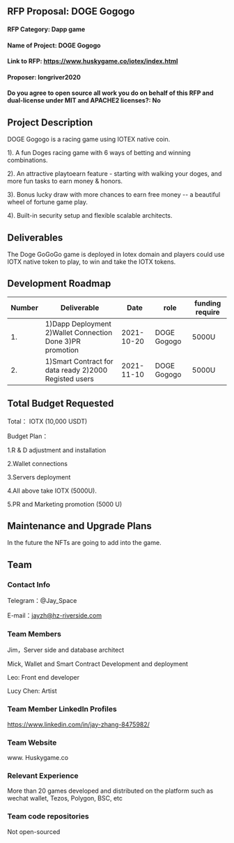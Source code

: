 ## RFP Proposal: DOGE Gogogo

#### RFP Category: Dapp game

#### Name of Project: DOGE Gogogo

#### Link to RFP: https://www.huskygame.co/iotex/index.html

#### Proposer: longriver2020

#### Do you agree to open source all work you do on behalf of this RFP and dual-license under MIT and APACHE2 licenses?: No

## Project Description

DOGE Gogogo is a racing game using IOTEX native coin.

1). A fun Doges racing game with 6 ways of betting and winning combinations.

2). An attractive playtoearn feature - starting with walking your doges, and more fun tasks to earn money & honors.

3). Bonus lucky draw with more chances to earn free money -- a beautiful wheel of fortune game play.

4). Built-in security setup and flexible scalable architects.

## Deliverables
The Doge GoGoGo game is deployed in Iotex domain and players could use IOTX native token to play, to win and take the IOTX tokens. 

## Development Roadmap

| Number                                                                        | Deliverable                                                  | Date       | role             | funding require |
| ----------------------------------------------------------------------------- | ------------------------------------------------------------ | ---------- | ---------------- | --------------- |
| 1. | 1)Dapp Deployment 2)Wallet Connection Done 3)PR promotion | 2021-10-20 | DOGE Gogogo | 5000U |
| 2. | 1)Smart Contract for data ready 2)2000 Registed users | 2021-11-10 | DOGE Gogogo | 5000U |

## Total Budget Requested

Total： IOTX (10,000 USDT) 

Budget Plan：

1.R & D adjustment and installation 

2.Wallet connections

3.Servers deployment

4.All above take IOTX (5000U). 

5.PR and Marketing promotion (5000 U) 

## Maintenance and Upgrade Plans

In the future the NFTs are going to add into the game.

## Team

### Contact Info

Telegram：@Jay_Space

E-mail：jayzh@hz-riverside.com

### Team Members

Jim，Server side and database architect

Mick, Wallet and Smart Contract Development and deployment 

Leo: Front end developer 

Lucy Chen: Artist 

### Team Member LinkedIn Profiles 

https://www.linkedin.com/in/jay-zhang-8475982/

### Team Website 

www. Huskygame.co 

### Relevant Experience 

More than 20 games developed and distributed on the platform such as wechat wallet, Tezos, Polygon, BSC, etc

### Team code repositories

Not open-sourced 

